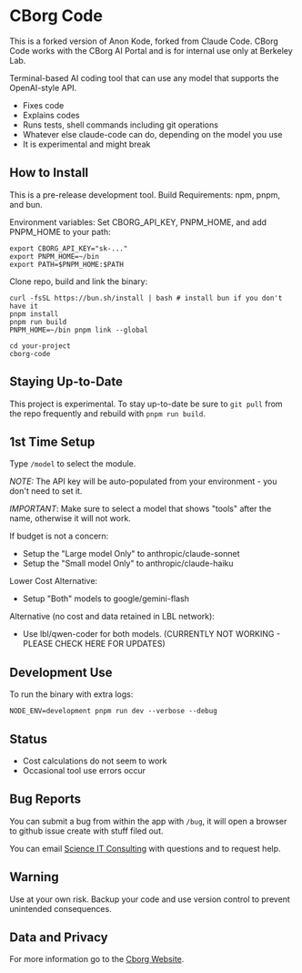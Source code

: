 # CBorg Code

This is a forked version of Anon Kode, forked from Claude Code. CBorg Code works with the CBorg AI Portal and is for internal use only at Berkeley Lab.

Terminal-based AI coding tool that can use any model that supports the OpenAI-style API.

- Fixes code
- Explains codes
- Runs tests, shell commands including git operations
- Whatever else claude-code can do, depending on the model you use
- It is experimental and might break

## How to Install

This is a pre-release development tool. Build Requirements: npm, pnpm, and bun.

Environment variables: Set CBORG_API_KEY, PNPM_HOME, and add PNPM_HOME to your path:

```
export CBORG_API_KEY="sk-..."
export PNPM_HOME=~/bin
export PATH=$PNPM_HOME:$PATH
```

Clone repo, build and link the binary:

```
curl -fsSL https://bun.sh/install | bash # install bun if you don't have it
pnpm install
pnpm run build
PNPM_HOME=~/bin pnpm link --global

cd your-project
cborg-code
```

## Staying Up-to-Date

This project is experimental. To stay up-to-date be sure to `git pull` from the repo frequently and rebuild with `pnpm run build`.

## 1st Time Setup

Type `/model` to select the module.

*NOTE:* The API key will be auto-populated from your environment - you don't need to set it.

*IMPORTANT*: Make sure to select a model that shows "tools" after the name, otherwise it will not work.

If budget is not a concern:

* Setup the "Large model Only" to anthropic/claude-sonnet
*  Setup the "Small model Only" to anthropic/claude-haiku

Lower Cost Alternative:

* Setup "Both" models to google/gemini-flash

Alternative (no cost and data retained in LBL network):

* Use lbl/qwen-coder for both models. (CURRENTLY NOT WORKING - PLEASE CHECK HERE FOR UPDATES)


## Development Use

To run the binary with extra logs:
```
NODE_ENV=development pnpm run dev --verbose --debug
```

## Status

- Cost calculations do not seem to work
- Occasional tool use errors occur

## Bug Reports

You can submit a bug from within the app with `/bug`, it will open a browser to github issue create with stuff filed out.

You can email [Science IT Consulting](scienceit@lbl.gov) with questions and to request help.

## Warning

Use at your own risk. Backup your code and use version control to prevent unintended consequences.

## Data and Privacy 

For more information go to the [Cborg Website](https://cborg.lbl.gov).


